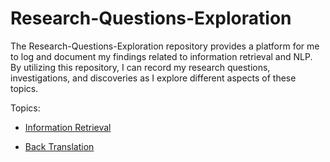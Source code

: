 # Research-Questions-Exploration

The Research-Questions-Exploration repository provides a platform for me to log and document my findings related to information retrieval and NLP. By utilizing this repository, I can record my research questions, investigations, and discoveries as I explore different aspects of these topics. 

Topics:

 -  [Information Retrieval](https://docs.google.com/document/d/1swPuzXEyx6UvmaQtjEEQIYO6LN38quJInSHY1Y5IXhY/edit?usp=sharing)

 -  [Back Translation](https://docs.google.com/document/d/1K5zPymfH-PfDlJBxqdSHsvMBY7Fb_Dw7WxgBoKFNUIM/edit?usp=sharing)
